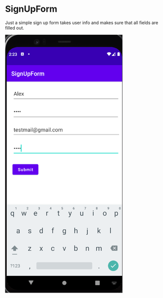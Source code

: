 # SignUpForm
Just a simple sign up form 
takes user info and makes sure that all fields are filled out.

![image](https://github.com/AlexDoesAndroid/SignUpForm/blob/master/Capture.PNG)
